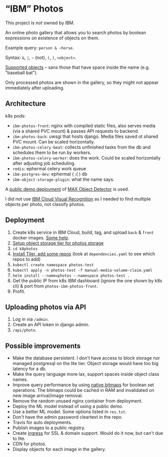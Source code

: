 “IBM” Photos
============

This project is *not* owned by IBM.

An online photo gallery that allows you to search photos by boolean
expressions on existence of objects on them.

Example query: `person & ~horse`.

Syntax: `&`, `|`, `~` (not), `(`, `)`, `<object>`.

[Supported objects](https://gist.github.com/AruniRC/7b3dadd004da04c80198557db5da4bda)
– sans those that have space inside the name (e.g. "baseball bat").

Only processed photos are shown in the gallery, so they might 
not appear immediately after uploading.

Architecture
------------
k8s pods:
* `ibm-photos-front`: nginx with compiled static files, also serves
  media (via a shared PVC mount) & passes API requests to backend.
* `ibm-photos-back`: uwsgi that hosts django. Media files saved
  ot shared PVC mount. Can be scaled horizontally.
* `ibm-photos-celery-beat`: collects unfinished tasks from the db
  and schedules them to be run by workers.
* `ibm-photos-celery-worker`: does the work. Could be scaled
  horizontally after adjusting job scheduling.
* `redis`: ephermal celery work queue
* `ibm-postgres-dev`: ephermal ( :( ) db
* `ibm-object-storage-plugin`: what the name says.

A [public demo deployment](http://max-object-detector.max.us-south.containers.appdomain.cloud)
of [MAX Object Detector](https://developer.ibm.com/exchanges/models/all/max-object-detector/)
is used.

I did not use [IBM Cloud Visual Recognition](https://cloud.ibm.com/catalog/services/visual-recognition)
as I needed to find multiple objects per photo, not classify
photos.

Deployment
----------
1. Create k8s service in IBM Cloud, build, tag, and upload `back`
   & `front` docker images. [Some help](https://github.com/phthom/ContainerOrchestration/blob/master/3-KubernetesLab.md).
2. [Setup object storage tier for photos storage](https://cloud.ibm.com/docs/containers?topic=containers-object_storage)
3. `cd k8photos`
4. [Install Tiler, add some repos](https://github.com/phthom/ContainerOrchestration/blob/master/4-HelmLab.md)
  (look at `dependencies.yaml` to see which repos to add)
5. `kubectl create namespace photos-test`
6. `kubectl apply -n photos-test -f manual-media-volume-claim.yaml`
7. `helm install --name=photos --namespace photos-test .`
8. Get the public IP from k8s IBM dashboard (ignore the one
   shown by k8s cli) & port from `photos-ibm-photos-front`.
9. Profit.

Uploading photos via API
------------------------
1. Log in via `/admin`.
2. Create an API token in django admin.
3. `/api/photo`.

Possible improvements
---------------------
* Make the database persistent. I don't have access to block
  storage nor managed postgresql on the lite tier. Object
  storage would have too big latency for a db.
* Make the query language more lax, support spaces inside object
  class names.
* Improve query performance by using [native bitmaps](https://github.com/Ezibenroc/PyRoaringBitMap)
  for boolean set operations. The bitmaps could be cached in RAM
  and invalidated on new image arrival/image removal.
* Remove the random unused nginx container from deployment.
* Deploy the ML model instead of using a public demo.
* Use a better ML model. Some options listed in `res.txt`.
* Don't have the admin password cleartext in the repo.
* Travis for auto deployments.
* Publish images to a public registry.
* Create [ingress](https://cloud.ibm.com/docs/containers?topic=containers-ingress)
  for SSL & domain support. Would do it now, but can't due
  to lite.
* CDN for photos.
* Display objects for each image in the gallery.

